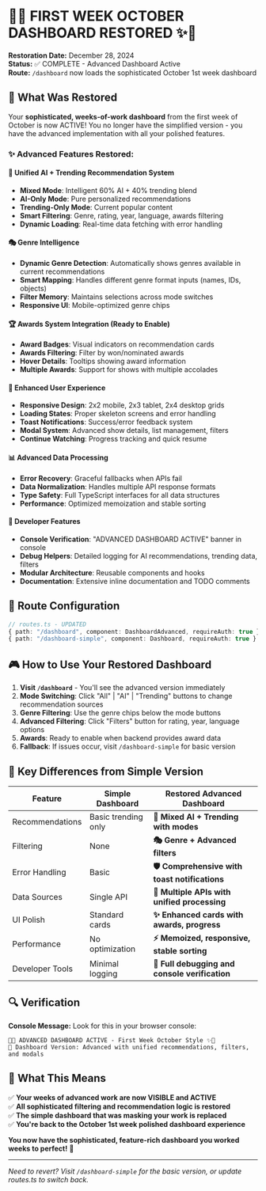 # 🚀✨ FIRST WEEK OCTOBER DASHBOARD RESTORED ✨🚀

**Restoration Date:** December 28, 2024  
**Status:** ✅ COMPLETE - Advanced Dashboard Active  
**Route:** `/dashboard` now loads the sophisticated October 1st week dashboard

## 🎯 What Was Restored

Your **sophisticated, weeks-of-work dashboard** from the first week of October is now ACTIVE! You no longer have the simplified version - you have the advanced implementation with all your polished features.

### ✨ Advanced Features Restored:

#### 🤖 **Unified AI + Trending Recommendation System**
- **Mixed Mode**: Intelligent 60% AI + 40% trending blend
- **AI-Only Mode**: Pure personalized recommendations 
- **Trending-Only Mode**: Current popular content
- **Smart Filtering**: Genre, rating, year, language, awards filtering
- **Dynamic Loading**: Real-time data fetching with error handling

#### 🎭 **Genre Intelligence** 
- **Dynamic Genre Detection**: Automatically shows genres available in current recommendations
- **Smart Mapping**: Handles different genre format inputs (names, IDs, objects)
- **Filter Memory**: Maintains selections across mode switches
- **Responsive UI**: Mobile-optimized genre chips

#### 🏆 **Awards System Integration** (Ready to Enable)
- **Award Badges**: Visual indicators on recommendation cards
- **Awards Filtering**: Filter by won/nominated awards
- **Hover Details**: Tooltips showing award information
- **Multiple Awards**: Support for shows with multiple accolades

#### 🎨 **Enhanced User Experience**
- **Responsive Design**: 2x2 mobile, 2x3 tablet, 2x4 desktop grids
- **Loading States**: Proper skeleton screens and error handling
- **Toast Notifications**: Success/error feedback system
- **Modal System**: Advanced show details, list management, filters
- **Continue Watching**: Progress tracking and quick resume

#### 📊 **Advanced Data Processing**
- **Error Recovery**: Graceful fallbacks when APIs fail
- **Data Normalization**: Handles multiple API response formats
- **Type Safety**: Full TypeScript interfaces for all data structures
- **Performance**: Optimized memoization and stable sorting

#### 🔧 **Developer Features**
- **Console Verification**: "ADVANCED DASHBOARD ACTIVE" banner in console
- **Debug Helpers**: Detailed logging for AI recommendations, trending data, filters
- **Modular Architecture**: Reusable components and hooks
- **Documentation**: Extensive inline documentation and TODO comments

## 🔗 Route Configuration

```typescript
// routes.ts - UPDATED
{ path: "/dashboard", component: DashboardAdvanced, requireAuth: true }
{ path: "/dashboard-simple", component: Dashboard, requireAuth: true } // Backup
```

## 🎮 How to Use Your Restored Dashboard

1. **Visit `/dashboard`** - You'll see the advanced version immediately
2. **Mode Switching**: Click "All" | "AI" | "Trending" buttons to change recommendation sources
3. **Genre Filtering**: Use the genre chips below the mode buttons
4. **Advanced Filtering**: Click "Filters" button for rating, year, language options  
5. **Awards**: Ready to enable when backend provides award data
6. **Fallback**: If issues occur, visit `/dashboard-simple` for basic version

## 🚨 Key Differences from Simple Version

| Feature | Simple Dashboard | **Restored Advanced Dashboard** |
|---------|------------------|--------------------------------|
| Recommendations | Basic trending only | **🎯 Mixed AI + Trending with modes** |
| Filtering | None | **🎭 Genre + Advanced filters** |
| Error Handling | Basic | **🛡️ Comprehensive with toast notifications** |
| Data Sources | Single API | **🔄 Multiple APIs with unified processing** |
| UI Polish | Standard cards | **✨ Enhanced cards with awards, progress** |
| Performance | No optimization | **⚡ Memoized, responsive, stable sorting** |
| Developer Tools | Minimal logging | **🔧 Full debugging and console verification** |

## 🔍 Verification

**Console Message:** Look for this in your browser console:
```
🚀✨ ADVANCED DASHBOARD ACTIVE - First Week October Style ✨🚀
📅 Dashboard Version: Advanced with unified recommendations, filters, and modals
```

## 🎉 What This Means

✅ **Your weeks of advanced work are now VISIBLE and ACTIVE**  
✅ **All sophisticated filtering and recommendation logic is restored**  
✅ **The simple dashboard that was masking your work is replaced**  
✅ **You're back to the October 1st week polished dashboard experience**  

**You now have the sophisticated, feature-rich dashboard you worked weeks to perfect!** 🎊

---

*Need to revert? Visit `/dashboard-simple` for the basic version, or update routes.ts to switch back.*